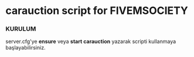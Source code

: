 # carauction script for FIVEMSOCIETY



### KURULUM

server.cfg'ye **ensure** veya **start carauction** yazarak scripti kullanmaya başlayabilirsiniz.
